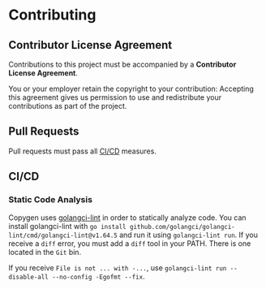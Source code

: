 # Contributing

## Contributor License Agreement
 
Contributions to this project must be accompanied by a **Contributor License Agreement**. 

You or your employer retain the copyright to your contribution: Accepting this agreement gives us permission to use and redistribute your contributions as part of the project.

## Pull Requests

Pull requests must pass all [CI/CD](#cicd) measures.

## CI/CD

### Static Code Analysis

Copygen uses [golangci-lint](https://github.com/golangci/golangci-lint) in order to statically analyze code. You can install golangci-lint with `go install github.com/golangci/golangci-lint/cmd/golangci-lint@v1.64.5` and run it using `golangci-lint run`. If you receive a `diff` error, you must add a `diff` tool in your PATH. There is one located in the `Git` bin.

If you receive `File is not ... with -...`, use `golangci-lint run --disable-all --no-config -Egofmt --fix`.